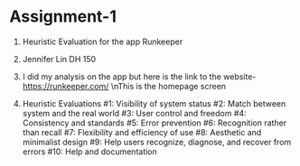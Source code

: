 # Assignment-1
1. Heuristic Evaluation for the app Runkeeper
2. Jennifer Lin DH 150
3. I did my analysis on the app but here is the link to the website- https://runkeeper.com/
\nThis is the homepage screen

4. Heuristic Evaluations
#1: Visibility of system status
#2: Match between system and the real world
#3: User control and freedom
#4: Consistency and standards
#5: Error prevention
#6: Recognition rather than recall
#7: Flexibility and efficiency of use
#8: Aesthetic and minimalist design
#9: Help users recognize, diagnose, and recover from errors
#10: Help and documentation
